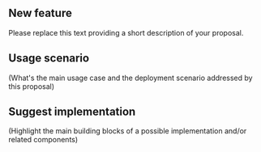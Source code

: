 ## New feature

Please replace this text providing a short description of your proposal.

## Usage scenario 

(What's the main usage case and the deployment scenario addressed by this proposal)

## Suggest implementation 

(Highlight the main building blocks of a possible implementation and/or related components)



